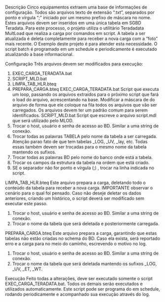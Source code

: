 Descrição
Cinco equipamentos extraem uma base de informações de configuração. Todos são arquivos texto de extensão “.txt”, separados por ponto e vírgula “;” iniciado por um mesmo prefixo de máscara no nome. Estes arquivos devem ser inseridos em uma única tabela em SGBD Teradata. Para este processo, o projeto utiliza o utilitário Teradadata MultLoad que realiza a carga por comandos em script. A tabela a ser atualizada é deleta completamente para receber a nova carga com a “foto” mais recente.
O Exemplo deste projeto é para atender esta necessidade. O script batch é programado em um schedule e periodicamente é executado atualizando a base informacional. 

Configuração
Três arquivos devem ser modificados para execução:
1.	EXEC_CARGA_TERADATA.bat
2.	SCRIPT_MLD.bat
3.	LIMPA_TAB_HLR.bteq
4.	PREPARA_CARGA.bteq
EXEC_CARGA_TERADATA.bat
Script que executa um loop, passando os arquivos extraídos para o próximo script que fará o load do arquivo, acrescentando na base. Modificar a máscara de do arquivo de forma que ele coloque na fila todos os arquivos que vão ser carregados. Os arquivos devem ter um padrão comum para serem identificados.
SCRIPT_MLD.bat
Script que escreve o arquivo script.mdl que será utilizado pelo MLOD. 
1.	Trocar o host, usuário e  senha de acesso ao BD. Similar a uma string de conexão.
2.	Trocar todas as palavras TABELA pelo nome da tabela a ser carregada. Atenção parao fato de que tem tabelas _LOG, _UV, _lay, etc. Todas essas também devem ser trocadas para o mesmo nome da tabela mantendo os sufixos.
3.	Trocar todas as palavras BD pelo nome do banco onde está a tabela.
4.	Trocar os campos da estrutura da tabela na ordem que está criado.
5.	SE o separador não for ponto e vírgula (;) , trocar na linha indicada no script.

LIMPA_TAB_HLR.bteq
Este arquivo prepara a carga, deletando todo o conteúdo da tabela para receber a nova carga. IMPORTANTE observar o cenário para o qual foi pensado. Caso não deseje deletar os dados anteriores, criando um histórico, o script deverá ser modificado sem executar este passo.
1.	Trocar o host, usuário e senha de acesso ao BD. Similar a uma string de conexão.
2.	Trocar o nome da tabela que será deletada e posteriormente carregada. 

PREPARA_CARGA.bteq
Este arquivo prepara a carga, garantindo que estas tabelas não estão criadas no schema do BD. Caso ela exista, será reportado erro e a carga para no meio do caminho, escrevendo o motivo no log.
1.	Trocar o host, usuário e senha de acesso ao BD. Similar a uma string de conexão.
2.	Trocar o nome da tabela que será deletada mantendo os sufixos _LOG, _UV, _ET, _WT.

Execução
Feito todas a alterações, deve ser executado somente o script  EXEC_CARGA_TERADATA.bat. Todos os demais serão executados e utilizados automaticamente. Este script pode ser programa do em schedule, rodando periodicamente e acompanhado sua execução através do log.

 


